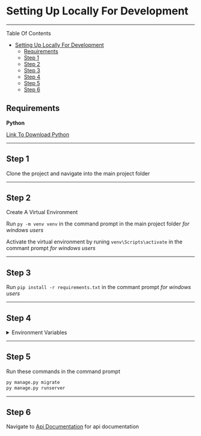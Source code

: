 
# Setting Up Locally For Development
---

Table Of Contents


- [Setting Up Locally For Development](#setting-up-locally-for-development)
  - [Requirements](#requirements)
  - [Step 1](#step-1)
  - [Step 2](#step-2)
  - [Step 3](#step-3)
  - [Step 4](#step-4)
  - [Step 5](#step-5)
  - [Step 6](#step-6)


## Requirements
    
**Python**

[Link To Download Python](https://www.python.org/downloads/)

---
## Step 1

Clone the project and navigate into the main project  folder 

---

## Step 2

Create A Virtual Environment

Run  `py -m venv venv` in the command prompt in the main project folder *for windows users*

Activate the virtual environment by runing `venv\Scripts\activate` in the commant prompt *for windows users*

---
## Step 3

Run `pip install -r requirements.txt` in the commant prompt *for windows users*

---
## Step 4


<details>
    <summary>Environment Variables</summary>

| Name                    | Value                                              |
|:------------------------|:---------------------------------------------------|
| SECRET_KEY              | [Click to here generate one](https://djecrety.ir/) 
| DEBUG                   | **True**                                           

</details>

---
## Step 5

Run these commands in the command prompt

``` py
py manage.py migrate
py manage.py runserver
```
---
## Step 6

Navigate to [Api Documentation](http://localhost:8000/) for api documentation
